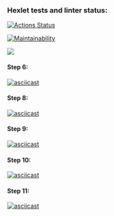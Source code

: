 ### Hexlet tests and linter status:
[![Actions Status](https://github.com/Bascy6/java-project-71/actions/workflows/hexlet-check.yml/badge.svg)](https://github.com/Bascy6/java-project-71/actions)

[![Maintainability](https://api.codeclimate.com/v1/badges/1452ad90af24af091e5d/maintainability)](https://codeclimate.com/github/Bascy6/java-project-71/maintainability)

<a href="https://codeclimate.com/github/Bascy6/java-project-71/test_coverage"><img src="https://api.codeclimate.com/v1/badges/1452ad90af24af091e5d/test_coverage" /></a>

#### Step 6:
[![asciicast](https://asciinema.org/a/4MgLhHuYWuq1rT3REykcZxwuI.svg)](https://asciinema.org/a/4MgLhHuYWuq1rT3REykcZxwuI)

#### Step 8:
[![asciicast](https://asciinema.org/a/Wyz9uMXPnOHGspEAQthY19Op1.svg)](https://asciinema.org/a/Wyz9uMXPnOHGspEAQthY19Op1)

#### Step 9:
[![asciicast](https://asciinema.org/a/Z4GQ8ilv2z6aR90qG0woeVbdk.svg)](https://asciinema.org/a/Z4GQ8ilv2z6aR90qG0woeVbdk)

#### Step 10:
[![asciicast](https://asciinema.org/a/Xq1xG09Y83Xp1iCsSfSKXeR6M.svg)](https://asciinema.org/a/Xq1xG09Y83Xp1iCsSfSKXeR6M)

#### Step 11:
[![asciicast](https://asciinema.org/a/InoVpvuhFXo6jIIJHcjKTO3Ae.svg)](https://asciinema.org/a/InoVpvuhFXo6jIIJHcjKTO3Ae) 